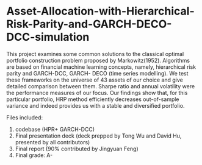 # Asset-Allocation-with-Hierarchical-Risk-Parity-and-GARCH-DECO-DCC-simulation
This project examines some common solutions to the classical optimal portfolio construction problem proposed by Markowitz(1952). Algorithms are based on financial machine learning concepts, namely, hierarchical risk parity and GARCH-DCC, GARCH- DECO (time series modelling). We test these frameworks on the universe of 43 assets of our choice and give detailed comparison between them. Sharpe ratio and annual volatility were the performance measures of our focus. Our findings show that, for this particular portfolio, HRP method efficiently decreases out-of-sample variance and indeed provides us with a stable and diversified portfolio.

Files included: 
1. codebase (HPR+ GARCH-DCC)
2. Final presentation deck (deck prepped by Tong Wu and David Hu, presented by all contributors)
3. Final report (90% contributed by Jingyuan Feng)
4. Final grade: A-
